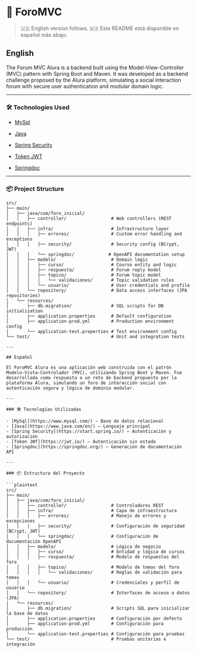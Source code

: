 # 🧵 ForoMVC

> 🇺🇸 English version follows.
> 🇲🇽 Este README está disponible en español más abajo.  

## English

The Forum MVC Alura is a backend built using the Model-View-Controller (MVC) pattern with Spring Boot and Maven. It was developed as a backend challenge proposed by the Alura platform, simulating a social interaction forum with secure user authentication and modular domain logic.

---

### 🛠️ Technologíes Used

- [MySql](https://www.mysql.com/)
- [Java](https://www.java.com/en/)

- [Spring Security](https://start.spring.io/)
- [Token JWT](https://jwt.io/)
- [Springdoc](https://springdoc.org/)

---

### 📦 Project Structure

```plaintext
src/
├── main/
│   ├── java/com/foro_inicial/
│   │   ├── controller/                 # Web controllers (REST endpoints)
│   │   ├── infra/                      # Infrastructure layer
│   │   │   ├── errores/                # Custom error handling and exceptions
│   │   │   ├── security/               # Security config (BCrypt, JWT)
│   │   │   └── springdoc/             # OpenAPI documentation setup
│   │   ├── modelo/                     # Domain logic
│   │   │   ├── curso/                  # Course entity and logic
│   │   │   ├── respuesta/              # Forum reply model
│   │   │   ├── topico/                 # Forum topic model
│   │   │   │   └── validaciones/       # Topic validation rules
│   │   │   └── usuario/                # User credentials and profile
│   │   └── repository/                 # Data access interfaces (JPA repositories)
│   └── resources/
│       ├── db.migration/               # SQL scripts for DB initialization
│       ├── application.properties      # Default configuration
│       ├── application-prod.yml        # Production environment config
│       └── application-test.properties # Test environment config
└── test/                               # Unit and integration tests

---

## Español

El ForoMVC Alura es una aplicación web construida con el patrón Modelo-Vista-Controlador (MVC), utilizando Spring Boot y Maven. Fue desarrollada como respuesta a un reto de backend propuesto por la plataforma Alura, simulando un foro de interacción social con autenticación segura y lógica de dominio modular.

---

### 🛠️ Tecnologías Utilizadas

- [MySql](https://www.mysql.com/) — Base de datos relacional  
- [Java](https://www.java.com/en/) — Lenguaje principal  
- [Spring Security](https://start.spring.io/) — Autenticación y autorización  
- [Token JWT](https://jwt.io/) — Autenticación sin estado  
- [Springdoc](https://springdoc.org/) — Generación de documentación API

---

### 📦 Estructura del Proyecto

```plaintext
src/
├── main/
│   ├── java/com/foro_inicial/
│   │   ├── controller/                 # Controladores REST
│   │   ├── infra/                      # Capa de infraestructura
│   │   │   ├── errores/                # Manejo de errores y excepciones
│   │   │   ├── security/               # Configuración de seguridad (BCrypt, JWT)
│   │   │   └── springdoc/              # Configuración de documentación OpenAPI
│   │   ├── modelo/                     # Lógica de negocio
│   │   │   ├── curso/                  # Entidad y lógica de cursos
│   │   │   ├── respuesta/              # Modelo de respuestas del foro
│   │   │   ├── topico/                 # Modelo de temas del foro
│   │   │   │   └── validaciones/       # Reglas de validación para temas
│   │   │   └── usuario/                # Credenciales y perfil de usuario
│   │   └── repository/                 # Interfaces de acceso a datos (JPA)
│   └── resources/
│       ├── db.migration/               # Scripts SQL para inicializar la base de datos
│       ├── application.properties      # Configuración por defecto
│       ├── application-prod.yml        # Configuración para producción
│       └── application-test.properties # Configuración para pruebas
└── test/                               # Pruebas unitarias e integración


